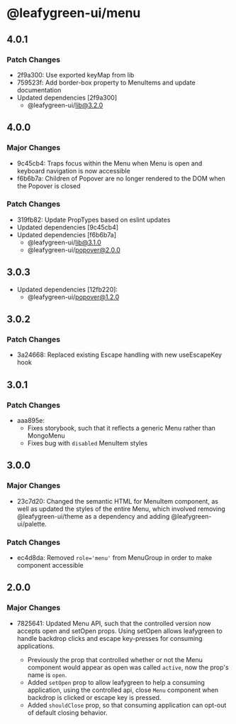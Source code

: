 # @leafygreen-ui/menu

## 4.0.1

### Patch Changes

- 2f9a300: Use exported keyMap from lib
- 759523f: Add border-box property to MenuItems and update documentation
- Updated dependencies [2f9a300]
  - @leafygreen-ui/lib@3.2.0

## 4.0.0

### Major Changes

- 9c45cb4: Traps focus within the Menu when Menu is open and keyboard navigation is now accessible
- f6b6b7a: Children of Popover are no longer rendered to the DOM when the Popover is closed

### Patch Changes

- 319fb82: Update PropTypes based on eslint updates
- Updated dependencies [9c45cb4]
- Updated dependencies [f6b6b7a]
  - @leafygreen-ui/lib@3.1.0
  - @leafygreen-ui/popover@2.0.0

## 3.0.3

- Updated dependencies [12fb220]:
  - @leafygreen-ui/popover@1.2.0

## 3.0.2

### Patch Changes

- 3a24668: Replaced existing Escape handling with new useEscapeKey hook

## 3.0.1

### Patch Changes

- aaa895e:
  - Fixes storybook, such that it reflects a generic Menu rather than MongoMenu
  - Fixes bug with `disabled` MenuItem styles

## 3.0.0

### Major Changes

- 23c7d20: Changed the semantic HTML for MenuItem component, as well as updated the styles of the entire Menu, which involved removing @leafygreen-ui/theme as a dependency and adding @leafygreen-ui/palette.

### Patch Changes

- ec4d8da: Removed `role='menu'` from MenuGroup in order to make component accessible

## 2.0.0

### Major Changes

- 7825641: Updated Menu API, such that the controlled version now accepts open and setOpen props. Using setOpen allows leafygreen to handle backdrop clicks and escape key-presses for consuming applications.

  - Previously the prop that controlled whether or not the Menu component would appear as open was called `active`, now the prop's name is `open`.
  - Added `setOpen` prop to allow leafygreen to help a consuming application, using the controlled api, close `Menu` component when backdrop is clicked or escape key is pressed.
  - Added `shouldClose` prop, so that consuming application can opt-out of default closing behavior.
